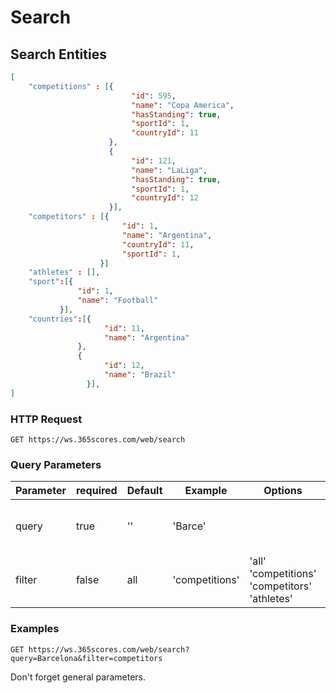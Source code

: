 # Search

## Search Entities

```json
[
    "competitions" : [{
                           "id": 595,
                           "name": "Copa America",
                           "hasStanding": true,
                           "sportId": 1,
                           "countryId": 11
                      },
                      {
                           "id": 121,
                           "name": "LaLiga",
                           "hasStanding": true,
                           "sportId": 1,
                           "countryId": 12
                      }],
    "competitors" : [{
                         "id": 1,
                         "name": "Argentina",
                         "countryId": 11,
                         "sportId": 1,
                    }]
    "athletes" : [],
    "sport":[{
               "id": 1,
               "name": "Football"
           }],
    "countries":[{
                     "id": 11,
                     "name": "Argentina"
               },
               {
                     "id": 12,
                     "name": "Brazil"
                 }],
]
```

### HTTP Request

`GET https://ws.365scores.com/web/search`

### Query Parameters

Parameter | required | Default | Example | Options | Description
--------- | ------- | ----------- | --- | ----- | ---------
query | true | '' | 'Barce' | | Return all entities that include the query
filter | false | all | 'competitions' | 'all' 'competitions' 'competitors' 'athletes' | Filter the results

### Examples

`GET https://ws.365scores.com/web/search?query=Barcelona&filter=competitors`

<aside class="notice">
Don't forget general parameters.
</aside>
